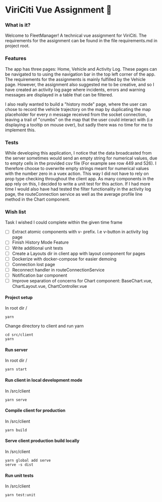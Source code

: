# ViriCiti Vue Assignment 🚌

### What is it?

Welcome to FleetManager! A technical vue assignment for ViriCiti. The requirements for the assignment can be found in the file requirements.md in project root.

### Features

The app has three pages: Home, Vehicle and Activity Log. These pages can be navigated to to using the navigation bar in the top left corner of the app. The requirements for the assignments is mainly fulfilled by the Vehicle page. However, the assignment also suggested me to be creative, and so I have created an activity log page where incidents, errors and warning messages are displayed in a table that can be filtered.

I also really wanted to build a "history mode" page, where the user can chose to record the vehicle trajectory on the map by duplicating the map placeholder for every _n_ message received from the socket connection, leaving a trail of "crumbs" on the map that the user could interact with (i.e displaying a tooltip on mouse over), but sadly there was no time for me to implement this.

### Tests

While developing this application, I notice that the data broadcasted from the server sometimes would send an empty string for numerical values, due to empty cells in the provided csv file (For example see row 449 and 526). I therefore choose to overwrite empty strings meant for numerical values with the number zero in a vuex action. This way I did not have to rely on prop type checking throughout the client app. As many components in the app rely on this, I decided to write a unit test for this action. If I had more time I would also have had tested the filter functionality in the activity log page, the routeConnection service as well as the average profile line method in the Chart component.

### Wish list

Task I wished I could complete within the given time frame

- [ ] Extract atomic components with v- prefix. I.e v-button in activity log page
- [ ] Finish History Mode Feature
- [ ] Write additional unit tests
- [ ] Create a Layouts dir in client app with layout component for pages
- [ ] Dockerize with docker-compose for easier demoing
- [ ] Connection lost page
- [ ] Reconnect handler in routeConnectionService
- [ ] Notification bar component
- [ ] Improve separation of concerns for Chart component: BaseChart.vue, ChartLayout.vue, ChartController.vue

#### Project setup

In root dir /

```
yarn
```

Change directory to client and run yarn

```
cd src/client
yarn
```

#### Run server

In root dir /

```
yarn start
```

#### Run client in local development mode

In /src/client

```
yarn serve
```

#### Compile client for production

In /src/client

```
yarn build
```

#### Serve client production build locally

In /src/client

```
yarn global add serve
serve -s dist
```

#### Run unit tests

In /src/client

```
yarn test:unit
```
